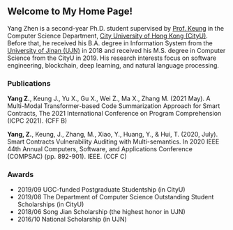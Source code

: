 ## Welcome to My Home Page!

Yang Zhen is a second-year Ph.D. student supervised by [Prof. Keung](https://scholars.cityu.edu.hk/en/persons/jacky-wai-keung(f82e6183-a98e-4a9b-b480-ae64fd2af676).html) in the Computer Science Department, [City University of Hong Kong (CityU)](https://www.cityu.edu.hk/). Before that, he received his B.A. degree in Information System from the [University of Jinan (UJN)](https://www.ujn.edu.cn/) in 2018 and received his M.S. degree in Computer Science from the CityU in 2019. His research interests focus on software engineering, blockchain, deep learning, and natural language processing. 

### Publications

**Yang Z.**, Keung J., Yu X., Gu X., Wei Z., Ma X., Zhang M. (2021 May). A Multi-Modal Transformer-based Code Summarization Approach for Smart Contracts, The 2021 International Conference on Program Comprehension (ICPC 2021). (CFF B)



**Yang, Z.**, Keung, J., Zhang, M., Xiao, Y., Huang, Y., & Hui, T. (2020, July). Smart Contracts Vulnerability Auditing with Multi-semantics. In 2020 IEEE 44th Annual Computers, Software, and Applications Conference (COMPSAC) (pp. 892-901). IEEE. (CCF C)

### Awards

- 2019/09 UGC-funded Postgraduate Studentship (in CityU)
- 2019/08 The Department of Computer Science Outstanding Student Scholarships (in CityU)
- 2018/06 Song Jian Scholarship (the highest honor in UJN)
- 2016/10 National Scholarship (in UJN)

